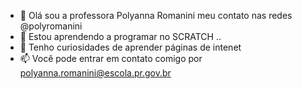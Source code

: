 - 👋 Olá sou a professora Polyanna Romanini meu contato nas redes @polyromanini
- 👀 Estou aprendendo a programar no SCRATCH ..
- 🌱 Tenho curiosidades de aprender páginas de intenet
- 📫 Você pode entrar em contato comigo por polyanna.romanini@escola.pr.gov.br 
